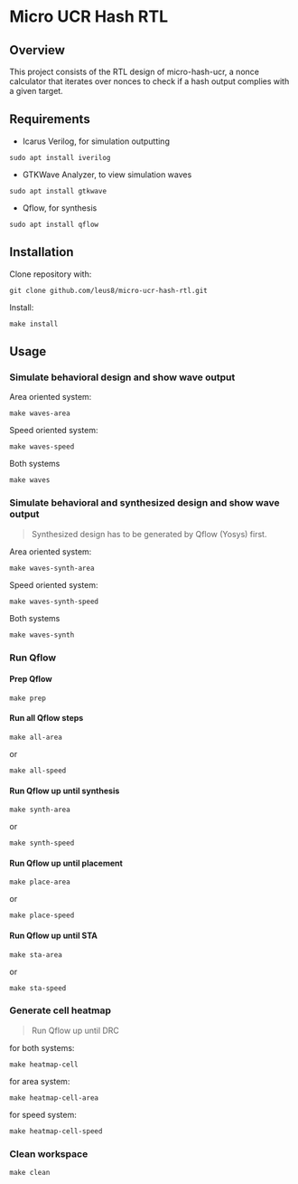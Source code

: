 # Micro UCR Hash RTL

## Overview
This project consists of the RTL design of micro-hash-ucr, a nonce calculator that iterates over nonces to check if a hash output complies with a given target.

## Requirements
* Icarus Verilog, for simulation outputting
```
sudo apt install iverilog
```
* GTKWave Analyzer, to view simulation waves
```
sudo apt install gtkwave
```
* Qflow, for synthesis
```
sudo apt install qflow
```

## Installation
Clone repository with:
```
git clone github.com/leus8/micro-ucr-hash-rtl.git
```
Install:
```
make install
```
## Usage
### Simulate behavioral design and show wave output
Area oriented system:
```
make waves-area
```
Speed oriented system:
```
make waves-speed
```
Both systems
```
make waves
```
### Simulate behavioral and synthesized design and show wave output

> Synthesized design has to be generated by Qflow (Yosys) first.

Area oriented system:
```
make waves-synth-area
```
Speed oriented system:
```
make waves-synth-speed
```
Both systems
```
make waves-synth
```
### Run Qflow
#### Prep Qflow
```
make prep
```
#### Run all Qflow steps
```
make all-area
```
or
```
make all-speed
```
#### Run Qflow up until synthesis
```
make synth-area
```
or
```
make synth-speed
```
#### Run Qflow up until placement
```
make place-area
```
or
```
make place-speed
```
#### Run Qflow up until STA
```
make sta-area
```
or
```
make sta-speed
```
### Generate cell heatmap

> Run Qflow up until DRC

for both systems:
```
make heatmap-cell
```
for area system:
```
make heatmap-cell-area
```
for speed system:
```
make heatmap-cell-speed
```
### Clean workspace
```
make clean
```
